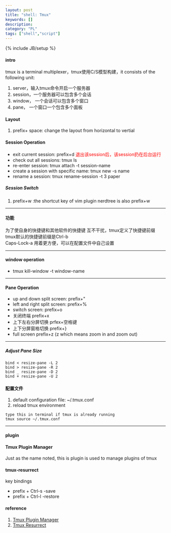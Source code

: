 ```yaml
---
layout: post
title: "shell: Tmux"
keywords: []
description: 
category: "PL"
tags: ["shell","script"]
---
```

{% include JB/setup %}


#### intro
tmux is a terminal multiplexer，tmux使用C/S模型构建，it consists of the
following unit:
1. server，输入tmux命令开启一个服务器
2. session，一个服务器可以包含多个会话
3. window， 一个会话可以包含多个窗口
4. pane， 一个窗口一个包含多个面板


#### Layout
1. prefix+ space: change the layout from horizontal to vertial 


#### Session Operation

+ exit current session:  prefix+d <font color="red">退出该session后，该session扔在后台运行</font>
+ check out all sessions: tmux ls
+ re-enter session: tmux attach -t session-name
+ create a session with specific name: tmux new -s name
+ rename a session: tmux rename-session -t 3 paper


##### Session Switch
1. prefix+w :the shortcut key of vim plugin nerdtree is also prefix+w
<hr />

#### 功能

为了使自身的快捷键和其他软件的快捷键
互不干扰，tmux定义了快捷键前缀<br/>
tmux默认的快捷键前缀是Ctrl-b<br />
Caps-Lock-a 用着更方便，可以在配置文件中自己设置
<hr />

#### window operation

+ tmux kill-window -t window-name
<hr />

#### Pane Operation

+ up and down split screen:  prefix+"
+ left and right split screen:  prefix+%
+ switch screen: prefix+o
+ 关闭终端 prefix+x
+ 上下左右分屏切换 prfex+空格键
+ 上下分屏窗格切换 prefix+}
+ full screen   prefix+z   (z which means zoom in and zoom out)
<hr />

##### Adjust Pane Size

```shell
bind < resize-pane -L 2
bind > resize-pane -R 2
bind _ resize-pane -D 2
bind + resize-pane -U 2
```


#### 配置文件

1. default configuration file:  ~/.tmux.conf
2. reload tmux environment  

```shell
type this in terminal if tmux is already running
tmux source ~/.tmux.conf
```

<hr />


#### plugin

#### Tmux Plugin Manager

Just as the name noted, this is plugin is used to manage plugins of tmux

#### tmux-resurrect
key bindings
- prefix + Ctrl-s -save
- prefix + Ctrl-l -restore






#### reference

1. [Tmux Plugin Manager](https://github.com/tmux-plugins/tpm)
2. [Tmux Resurrect](https://github.com/tmux-plugins/tmux-resurrect)

